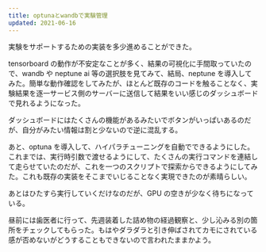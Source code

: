 ```yaml
---
title: optunaとwandbで実験管理
updated: 2021-06-16
---
```


実験をサポートするための実装を多少進めることができた。

tensorboard の動作が不安定なことが多く、結果の可視化に手間取っていたので、wandb や neptune ai 等の選択肢を見てみて、結局、neptune を導入してみた。簡単な動作確認をしてみたが、ほとんど既存のコードを触ることなく、実験結果を逐一サービス側のサーバーに送信して結果をいい感じのダッシュボードで見れるようになった。

ダッシュボードにはたくさんの機能があるみたいでボタンがいっぱいあるのだが、自分がみたい情報は割と少ないので逆に混乱する。

あと、optuna を導入して、ハイパラチューニングを自動でできるようにした。これまでは、実行時引数で渡せるようにして、たくさんの実行コマンドを連結して走らせていたのだが、これを一つのスクリプトで探索からできるようにしてみた。これも既存の実装をそこまでいじることなく実現できたのが素晴らしい。

あとはひたすら実行していくだけなのだが、GPU の空きが少なく待ちになっている。

昼前には歯医者に行って、先週装着した詰め物の経過観察と、少し沁みる別の箇所をチェックしてもらった。もはやダラダラと引き伸ばされてカモにされている感が否めないがどうすることもできないので言われたままかよう。
